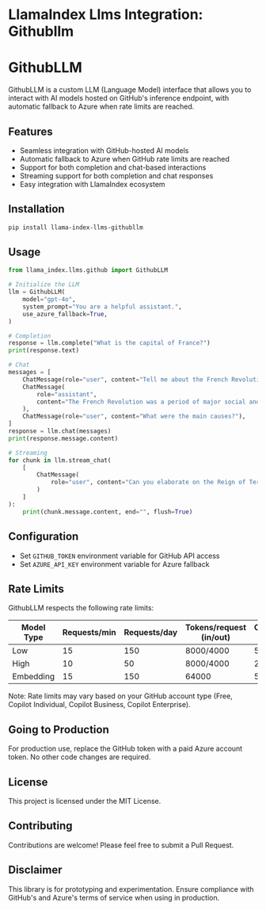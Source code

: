# LlamaIndex Llms Integration: Githubllm

# GithubLLM

GithubLLM is a custom LLM (Language Model) interface that allows you to interact with AI models hosted on GitHub's inference endpoint, with automatic fallback to Azure when rate limits are reached.

## Features

- Seamless integration with GitHub-hosted AI models
- Automatic fallback to Azure when GitHub rate limits are reached
- Support for both completion and chat-based interactions
- Streaming support for both completion and chat responses
- Easy integration with LlamaIndex ecosystem

## Installation

```bash
pip install llama-index-llms-githubllm
```

## Usage

```python
from llama_index.llms.github import GithubLLM

# Initialize the LLM
llm = GithubLLM(
    model="gpt-4o",
    system_prompt="You are a helpful assistant.",
    use_azure_fallback=True,
)

# Completion
response = llm.complete("What is the capital of France?")
print(response.text)

# Chat
messages = [
    ChatMessage(role="user", content="Tell me about the French Revolution."),
    ChatMessage(
        role="assistant",
        content="The French Revolution was a period of major social and political upheaval in France...",
    ),
    ChatMessage(role="user", content="What were the main causes?"),
]
response = llm.chat(messages)
print(response.message.content)

# Streaming
for chunk in llm.stream_chat(
    [
        ChatMessage(
            role="user", content="Can you elaborate on the Reign of Terror?"
        )
    ]
):
    print(chunk.message.content, end="", flush=True)
```

## Configuration

- Set `GITHUB_TOKEN` environment variable for GitHub API access
- Set `AZURE_API_KEY` environment variable for Azure fallback

## Rate Limits

GithubLLM respects the following rate limits:

| Model Type | Requests/min | Requests/day | Tokens/request (in/out) | Concurrent Requests |
| ---------- | ------------ | ------------ | ----------------------- | ------------------- |
| Low        | 15           | 150          | 8000/4000               | 5                   |
| High       | 10           | 50           | 8000/4000               | 2                   |
| Embedding  | 15           | 150          | 64000                   | 5                   |

Note: Rate limits may vary based on your GitHub account type (Free, Copilot Individual, Copilot Business, Copilot Enterprise).

## Going to Production

For production use, replace the GitHub token with a paid Azure account token. No other code changes are required.

## License

This project is licensed under the MIT License.

## Contributing

Contributions are welcome! Please feel free to submit a Pull Request.

## Disclaimer

This library is for prototyping and experimentation. Ensure compliance with GitHub's and Azure's terms of service when using in production.
